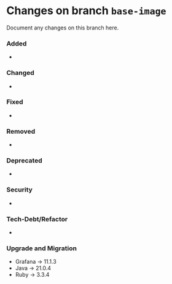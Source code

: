 # Changes on branch `base-image`
Document any changes on this branch here.
### Added
- 

### Changed
- 

### Fixed
- 

### Removed
- 

### Deprecated
- 

### Security
- 

### Tech-Debt/Refactor
- 

### Upgrade and Migration
- Grafana -> 11.1.3
- Java -> 21.0.4
- Ruby -> 3.3.4

